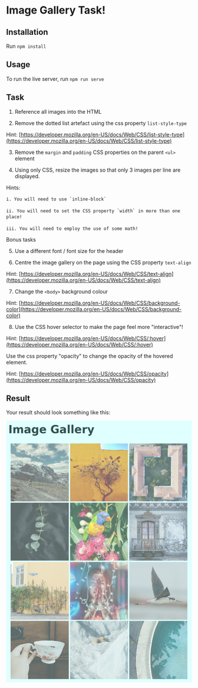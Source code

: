 # Image Gallery Task!

## Installation

Run `npm install`

## Usage

To run the live server, run `npm run serve`

## Task

1. Reference all images into the HTML

2. Remove the dotted list artefact using the css property `list-style-type`

Hint: [https://developer.mozilla.org/en-US/docs/Web/CSS/list-style-type](https://developer.mozilla.org/en-US/docs/Web/CSS/list-style-type)

3. Remove the `margin` and `padding` CSS properties on the parent `<ul>` element

4. Using only CSS, resize the images so that only 3 images per line are displayed.

Hints:

    i. You will need to use `inline-block`
    
    ii. You will need to set the CSS property `width` in more than one place!
    
    iii. You will need to employ the use of some math!

Bonus tasks

5. Use a different font / font size for the header

6. Centre the image gallery on the page using the CSS property `text-align`

Hint: [https://developer.mozilla.org/en-US/docs/Web/CSS/text-align](https://developer.mozilla.org/en-US/docs/Web/CSS/text-align)

7. Change the `<body>` background colour

Hint: [https://developer.mozilla.org/en-US/docs/Web/CSS/background-color](https://developer.mozilla.org/en-US/docs/Web/CSS/background-color)

8. Use the CSS hover selector to make the page feel more "interactive"!

Hint: [https://developer.mozilla.org/en-US/docs/Web/CSS/:hover](https://developer.mozilla.org/en-US/docs/Web/CSS/:hover)

Use the css property "opacity" to change the opacity of the hovered element.

Hint: [https://developer.mozilla.org/en-US/docs/Web/CSS/opacity](https://developer.mozilla.org/en-US/docs/Web/CSS/opacity)

## Result

Your result should look something like this:

![Sample result](sample_result.png)
